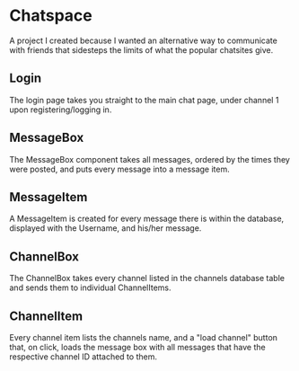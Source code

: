 
# Chatspace
A project I created because I wanted an alternative way to communicate with friends that sidesteps the limits of what the popular chatsites give.

## Login 
The login page takes you straight to the main chat page, under channel 1 upon registering/logging in.

## MessageBox
The MessageBox component takes all messages, ordered by the times they were posted, and puts every message into a message item.

## MessageItem 
A MessageItem is created for every message there is within the database, displayed with the Username, and his/her message. 

## ChannelBox
The ChannelBox takes every channel listed in the channels database table and sends them to individual ChannelItems.

## ChannelItem 
Every channel item lists the channels name, and a "load channel" button that, on click, loads the message box with all messages that have the respective channel ID attached to them. 